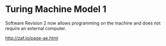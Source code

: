 Turing Machine Model 1
======================

Software Revision 2 now allows programming on the machine and does not require an external computer.

http://zaf.io/page-ae.html
